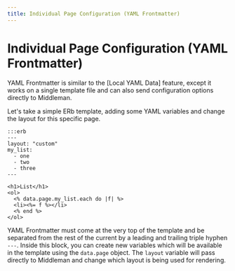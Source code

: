 ```yaml
---
title: Individual Page Configuration (YAML Frontmatter)
---
```


# Individual Page Configuration (YAML Frontmatter)

YAML Frontmatter is similar to the [Local YAML Data] feature, except it works on a single template file and can also send configuration options directly to Middleman.

Let's take a simple ERb template, adding some YAML variables and change the layout for this specific page.

    :::erb
    ---
    layout: "custom"
    my_list:
      - one
      - two
      - three
    ---
    
    <h1>List</h1>
    <ol>
      <% data.page.my_list.each do |f| %>
      <li><%= f %></li>
      <% end %>
    </ol>

YAML Frontmatter must come at the very top of the template and be separated from the rest of the current by a leading and trailing triple hyphen `---`. Inside this block, you can create new variables which will be available in the template using the `data.page` object. The `layout` variable will pass directly to Middleman and change which layout is being used for rendering.